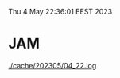 Thu  4 May 22:36:01 EEST 2023
# JAM
<a href='./cache/202305/04_22.log'>./cache/202305/04_22.log</a>
